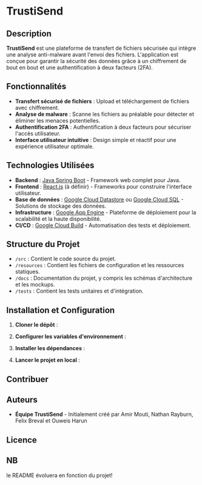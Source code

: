 # TrustiSend

## Description

**TrustiSend** est une plateforme de transfert de fichiers sécurisée qui intègre une analyse anti-malware avant l'envoi des fichiers. L'application est conçue pour garantir la sécurité des données grâce à un chiffrement de bout en bout et une authentification à deux facteurs (2FA).

## Fonctionnalités

- **Transfert sécurisé de fichiers** : Upload et téléchargement de fichiers avec chiffrement.
- **Analyse de malware** : Scanne les fichiers au préalable pour détecter et éliminer les menaces potentielles.
- **Authentification 2FA** : Authentification à deux facteurs pour sécuriser l'accès utilisateur.
- **Interface utilisateur intuitive** : Design simple et réactif pour une expérience utilisateur optimale.

## Technologies Utilisées

- **Backend** : [Java Spring Boot](https://spring.io/projects/spring-boot) - Framework web complet pour Java.
- **Frontend** : [React.js](https://reactjs.org/) (à définir) - Frameworks pour construire l'interface utilisateur.
- **Base de données** : [Google Cloud Datastore](https://cloud.google.com/datastore) ou [Google Cloud SQL](https://cloud.google.com/sql) - Solutions de stockage des données.
- **Infrastructure** : [Google App Engine](https://cloud.google.com/appengine) - Plateforme de déploiement pour la scalabilité et la haute disponibilité.
- **CI/CD** : [Google Cloud Build](https://cloud.google.com/build) - Automatisation des tests et déploiement.

## Structure du Projet

- `/src` : Contient le code source du projet.
- `/resources` : Contient les fichiers de configuration et les ressources statiques.
- `/docs` : Documentation du projet, y compris les schémas d'architecture et les mockups.
- `/tests` : Contient les tests unitaires et d'intégration.

## Installation et Configuration

1. **Cloner le dépôt** :

2. **Configurer les variables d'environnement** :


3. **Installer les dépendances** :


4. **Lancer le projet en local** :


## Contribuer


## Auteurs

- **Équipe TrustiSend** - Initialement créé par Amir Mouti, Nathan Rayburn, Felix Breval et Ouweis Harun

## Licence

## NB
le README évoluera en fonction du projet!
